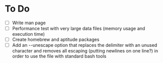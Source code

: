 # To Do #
- [ ] Write man page
- [ ] Performance test with very large data files (memory usage and execution time)
- [ ] Create homebrew and aptitude packages
- [ ] Add an --unescape option that replaces the delimiter with an unused character and removes all escaping (putting newlines on one line?) in order to use the file with standard bash tools
